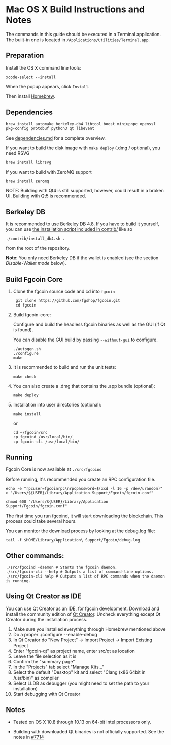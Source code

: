 Mac OS X Build Instructions and Notes
====================================
The commands in this guide should be executed in a Terminal application.
The built-in one is located in `/Applications/Utilities/Terminal.app`.

Preparation
-----------
Install the OS X command line tools:

`xcode-select --install`

When the popup appears, click `Install`.

Then install [Homebrew](https://brew.sh).

Dependencies
----------------------

    brew install automake berkeley-db4 libtool boost miniupnpc openssl pkg-config protobuf python3 qt libevent

See [dependencies.md](dependencies.md) for a complete overview.

If you want to build the disk image with `make deploy` (.dmg / optional), you need RSVG

    brew install librsvg

If you want to build with ZeroMQ support
    
    brew install zeromq

NOTE: Building with Qt4 is still supported, however, could result in a broken UI. Building with Qt5 is recommended.

Berkeley DB
-----------
It is recommended to use Berkeley DB 4.8. If you have to build it yourself,
you can use [the installation script included in contrib/](/contrib/install_db4.sh)
like so

```shell
./contrib/install_db4.sh .
```

from the root of the repository.

**Note**: You only need Berkeley DB if the wallet is enabled (see the section *Disable-Wallet mode* below).

Build Fgcoin Core
------------------------

1. Clone the fgcoin source code and cd into `fgcoin`

        git clone https://github.com/fgshop/fgcoin.git
        cd fgcoin

2.  Build fgcoin-core:

    Configure and build the headless fgcoin binaries as well as the GUI (if Qt is found).

    You can disable the GUI build by passing `--without-gui` to configure.

        ./autogen.sh
        ./configure
        make

3.  It is recommended to build and run the unit tests:

        make check

4.  You can also create a .dmg that contains the .app bundle (optional):

        make deploy

5.  Installation into user directories (optional):

        make install

    or

        cd ~/fgcoin/src
        cp fgcoind /usr/local/bin/
        cp fgcoin-cli /usr/local/bin/

Running
-------

Fgcoin Core is now available at `./src/fgcoind`

Before running, it's recommended you create an RPC configuration file.

    echo -e "rpcuser=fgcoinrpc\nrpcpassword=$(xxd -l 16 -p /dev/urandom)" > "/Users/${USER}/Library/Application Support/Fgcoin/fgcoin.conf"

    chmod 600 "/Users/${USER}/Library/Application Support/Fgcoin/fgcoin.conf"

The first time you run fgcoind, it will start downloading the blockchain. This process could take several hours.

You can monitor the download process by looking at the debug.log file:

    tail -f $HOME/Library/Application\ Support/Fgcoin/debug.log

Other commands:
-------

    ./src/fgcoind -daemon # Starts the fgcoin daemon.
    ./src/fgcoin-cli --help # Outputs a list of command-line options.
    ./src/fgcoin-cli help # Outputs a list of RPC commands when the daemon is running.

Using Qt Creator as IDE
------------------------
You can use Qt Creator as an IDE, for fgcoin development.
Download and install the community edition of [Qt Creator](https://www.qt.io/download/).
Uncheck everything except Qt Creator during the installation process.

1. Make sure you installed everything through Homebrew mentioned above
2. Do a proper ./configure --enable-debug
3. In Qt Creator do "New Project" -> Import Project -> Import Existing Project
4. Enter "fgcoin-qt" as project name, enter src/qt as location
5. Leave the file selection as it is
6. Confirm the "summary page"
7. In the "Projects" tab select "Manage Kits..."
8. Select the default "Desktop" kit and select "Clang (x86 64bit in /usr/bin)" as compiler
9. Select LLDB as debugger (you might need to set the path to your installation)
10. Start debugging with Qt Creator

Notes
-----

* Tested on OS X 10.8 through 10.13 on 64-bit Intel processors only.

* Building with downloaded Qt binaries is not officially supported. See the notes in [#7714](https://github.com/bitcoin/bitcoin/issues/7714)
